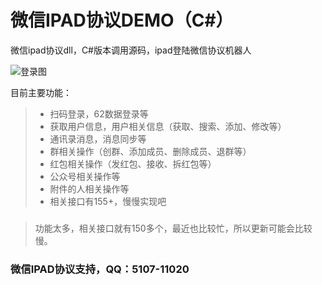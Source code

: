 # 微信IPAD协议DEMO（C#）
微信ipad协议dll，C#版本调用源码，ipad登陆微信协议机器人

![登录图](https://raw.githubusercontent.com/sinhol/ipadxy/master/pic1.png)

目前主要功能：
> * 扫码登录，62数据登录等
> * 获取用户信息，用户相关信息（获取、搜索、添加、修改等）
> * 通讯录消息，消息同步等
> * 群相关操作（创群、添加成员、删除成员、退群等）
> * 红包相关操作（发红包、接收、拆红包等）
> * 公众号相关操作等
> * 附件的人相关操作等
> * 相关接口有155+，慢慢实现吧


### 

> 功能太多，相关接口就有150多个，最近也比较忙，所以更新可能会比较慢。

### 微信IPAD协议支持，QQ：5107-11020
